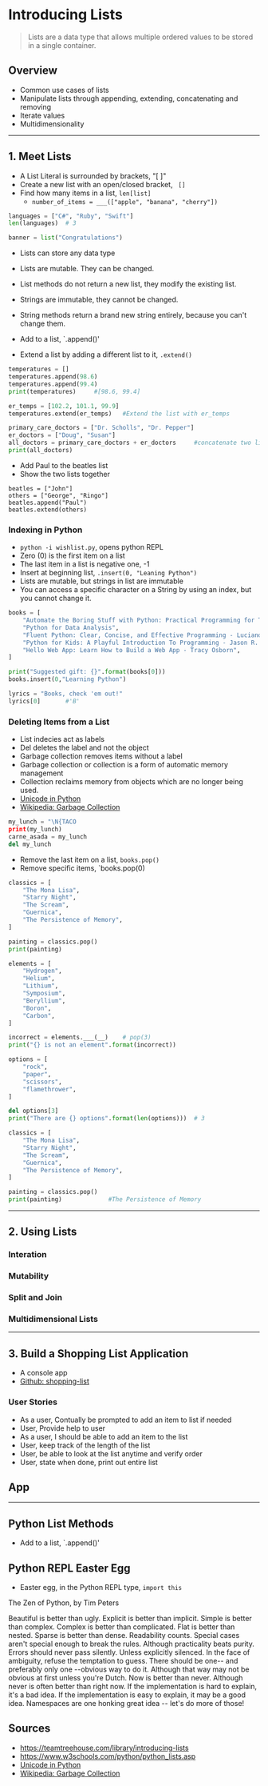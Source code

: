 # Introducing Lists 

>Lists are a data type that allows multiple ordered values to be stored in a single container.

## Overview

- Common use cases of lists
- Manipulate lists through appending, extending, concatenating and removing
- Iterate values
- Multidimensionality


---------------------------------------------


## 1. Meet Lists

- A List Literal is surrounded by brackets, "[ ]"
- Create a new list with an open/closed bracket, ` []`
- Find how many items in a list, `len[list]`
  - ` number_of_items = ___(["apple", "banana", "cherry"]) `

```python
languages = ["C#", "Ruby", "Swift"]
len(languages)	# 3

banner = list("Congratulations")
```

- Lists can store any data type

- Lists are mutable. They can be changed.
- List methods do not return a new list, they modify the existing list.
- Strings are immutable, they cannot be changed. 
- String methods return a brand new string entirely, because you can't change them. 
- Add to a list, `.append()'
- Extend a list by adding a different list to it, `.extend()`


```python
temperatures = []
temperatures.append(98.6)
temperatures.append(99.4)	
print(temperatures)		#[98.6, 99.4]

er_temps = [102.2, 101.1, 99.9]
temperatures.extend(er_temps)	#Extend the list with er_temps

primary_care_doctors = ["Dr. Scholls", "Dr. Pepper"]
er_doctors = ["Doug", "Susan"]
all_doctors = primary_care_doctors + er_doctors 	#concatenate two lists
print(all_doctors)
```

- Add Paul to the beatles list
- Show the two lists together

```
beatles = ["John"]
others = ["George", "Ringo"]
beatles.append("Paul")
beatles.extend(others)
```
### Indexing in Python

- `python -i wishlist.py`, opens python REPL
- Zero (0) is the first item on a list
- The last item in a list is negative one, -1
- Insert at beginning list, `.insert(0, "Leaning Python")`
- Lists are mutable, but strings in list are immutable
- You can access a specific character on a String by using an index, but you cannot change it.


```python
books = [
    "Automate the Boring Stuff with Python: Practical Programming for Total Beginners - Al Sweigart",
    "Python for Data Analysis",
    "Fluent Python: Clear, Concise, and Effective Programming - Luciano Ramalho",
    "Python for Kids: A Playful Introduction To Programming - Jason R. Briggs",
    "Hello Web App: Learn How to Build a Web App - Tracy Osborn",
]

print("Suggested gift: {}".format(books[0]))
books.insert(0,"Learning Python")

lyrics = "Books, check 'em out!"
lyrics[0]		#'B'
```

### Deleting Items from a List

- List indecies act as labels
- Del deletes the label and not the object
- Garbage collection removes items without a label
- Garbage collection or collection is a form of automatic memory management
- Collection reclaims memory from objects which are no longer being used.
- [Unicode in Python](https://docs.python.org/3.6/howto/unicode.html)
- [Wikipedia: Garbage Collection](https://en.wikipedia.org/wiki/Garbage_collection_(computer_science))


```python
my_lunch = "\N{TACO
print(my_lunch)
carne_asada = my_lunch
del my_lunch
```

- Remove the last item on a list, `books.pop()`
- Remove specific items, `books.pop(0)

```python
classics = [
    "The Mona Lisa",
    "Starry Night",
    "The Scream",
    "Guernica",
    "The Persistence of Memory",
]

painting = classics.pop()
print(painting)

```

```python
elements = [
    "Hydrogen",
    "Helium",
    "Lithium",
    "Symposium",
    "Beryllium",
    "Boron",
    "Carbon",
]

incorrect = elements.___(__)	# pop(3)
print("{} is not an element".format(incorrect))
```

```python
options = [
    "rock",
    "paper",
    "scissors",
    "flamethrower",
]

del options[3]
print("There are {} options".format(len(options)))	# 3
```

```python
classics = [
    "The Mona Lisa",
    "Starry Night",
    "The Scream",
    "Guernica",
    "The Persistence of Memory",
]

painting = classics.pop()
print(painting)				#The Persistence of Memory
```


---------------------------------------------


## 2. Using Lists



### Interation


### Mutability



### Split and Join



### Multidimensional Lists








---------------------------------------------


## 3. Build a Shopping List Application

- A console app
- [Github: shopping-list](https://github.com/EdwardRutz/shopping-list)

### User Stories

- As a user, Contually be prompted to add an item to list if needed
- User, Provide help to user
- As a user, I should be able to add an item to the list
- User, keep track of the length of the list
- User, be able to look at the list anytime and verify order
- User, state when done, print out entire list

## App



---------------------------------------------

## Python List Methods

-  Add to a list, `.append()'


## Python REPL Easter Egg

- Easter egg, in the Python REPL type, `import this `

The Zen of Python, by Tim Peters

Beautiful is better than ugly.
Explicit is better than implicit.
Simple is better than complex.
Complex is better than complicated.
Flat is better than nested.
Sparse is better than dense.
Readability counts.
Special cases aren't special enough to break the rules.
Although practicality beats purity.
Errors should never pass silently.
Unless explicitly silenced.
In the face of ambiguity, refuse the temptation to guess.
There should be one-- and preferably only one --obvious way to do it.
Although that way may not be obvious at first unless you're Dutch.
Now is better than never.
Although never is often better than right now.
If the implementation is hard to explain, it's a bad idea.
If the implementation is easy to explain, it may be a good idea.
Namespaces are one honking great idea -- let's do more of those!



## Sources

- https://teamtreehouse.com/library/introducing-lists
- https://www.w3schools.com/python/python_lists.asp
- [Unicode in Python](https://docs.python.org/3.6/howto/unicode.html)
- [Wikipedia: Garbage Collection](https://en.wikipedia.org/wiki/Garbage_collection_(computer_science))

